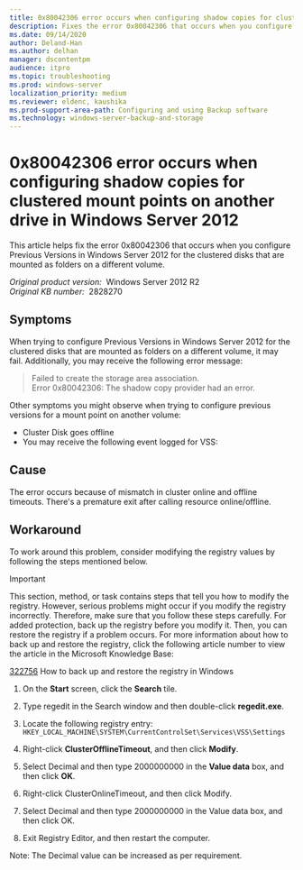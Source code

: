 ```yaml
---
title: 0x80042306 error occurs when configuring shadow copies for clustered mount points on another drive in Windows Server 2012
description: Fixes the error 0x80042306 that occurs when you configure Previous Versions in Windows Server 2012 for the clustered disks that are mounted as folders on a different volume.
ms.date: 09/14/2020
author: Deland-Han
ms.author: delhan
manager: dscontentpm
audience: itpro
ms.topic: troubleshooting
ms.prod: windows-server
localization_priority: medium
ms.reviewer: eldenc, kaushika
ms.prod-support-area-path: Configuring and using Backup software
ms.technology: windows-server-backup-and-storage
---
```

# 0x80042306 error occurs when configuring shadow copies for clustered mount points on another drive in Windows Server 2012

This article helps fix the error 0x80042306 that occurs when you configure Previous Versions in Windows Server 2012 for the clustered disks that are mounted as folders on a different volume.

_Original product version:_ &nbsp;Windows Server 2012 R2  
_Original KB number:_ &nbsp;2828270

## Symptoms

When trying to configure Previous Versions in Windows Server 2012 for the clustered disks that are mounted as folders on a different volume, it may fail. Additionally, you may receive the following error message:
> Failed to create the storage area association.  
Error 0x80042306: The shadow copy provider had an error.  

Other symptoms you might observe when trying to configure previous versions for a mount point on another volume:

- Cluster Disk goes offline
- You may receive the following event logged for VSS:

## Cause

The error occurs because of mismatch in cluster online and offline timeouts. There's a premature exit after calling resource online/offline.

## Workaround

To work around this problem, consider modifying the registry values by following the steps mentioned below.

> [!IMPORTANT]
> This section, method, or task contains steps that tell you how to modify the registry. However, serious problems might occur if you modify the registry incorrectly. Therefore, make sure that you follow these steps carefully. For added protection, back up the registry before you modify it. Then, you can restore the registry if a problem occurs. For more information about how to back up and restore the registry, click the following article number to view the article in the Microsoft Knowledge Base:

[322756](https://support.microsoft.com/help/322756) How to back up and restore the registry in Windows


1. On the **Start** screen, click the **Search** tile.
2. Type regedit in the Search window and then double-click **regedit.exe**.
3. Locate the following registry entry:
    `HKEY_LOCAL_MACHINE\SYSTEM\CurrentControlSet\Services\VSS\Settings` 

4. Right-click **ClusterOfflineTimeout**, and then click **Modify**.
5. Select Decimal and then type 2000000000 in the **Value data** box, and then click **OK**.
6. Right-click ClusterOnlineTimeout, and then click Modify.
7. Select Decimal and then type 2000000000 in the Value data box, and then click OK.
8. Exit Registry Editor, and then restart the computer.

Note: The Decimal value can be increased as per requirement.

